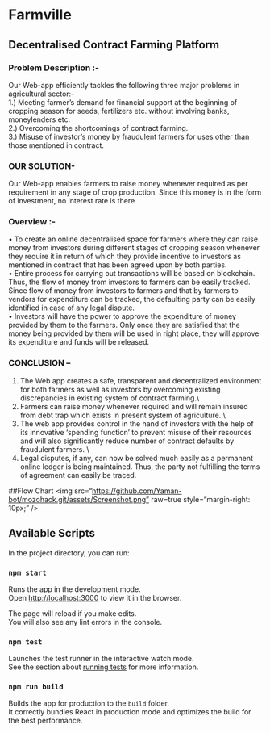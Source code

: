 # Farmville
## Decentralised Contract Farming Platform

### Problem Description :-
Our Web-app efficiently tackles the following three major problems in agricultural sector:- \
1.) Meeting farmer’s demand for financial support at the beginning of cropping season for seeds, fertilizers etc. without involving banks, moneylenders etc. \
2.) Overcoming the shortcomings of contract farming. \
3.) Misuse of investor’s money by fraudulent farmers for uses other than those mentioned in contract. 



### OUR SOLUTION- 
Our Web-app enables farmers to raise money whenever required
as per requirement in any stage of crop production. Since this money is in the form of investment, no interest rate is there


### Overview :-
• To create an online decentralised space for farmers where they can raise money from investors during different stages of cropping season whenever they require it in return of which they provide incentive to investors as mentioned in contract that has been agreed upon by both parties.\
• Entire process for carrying out transactions will be based on blockchain. Thus, the flow of money from investors to farmers can be easily tracked. Since flow of money from investors to farmers and that by farmers to vendors for expenditure can be tracked, the defaulting party can be easily identified in case of any legal dispute.\
• Investors will have the power to approve the expenditure of money provided by them to the farmers. Only once they are satisfied that the money being provided by them will be used in right place, they will approve its expenditure and funds will be released.

### CONCLUSION –
1. The Web app creates a safe, transparent and decentralized environment for both farmers as well as investors by overcoming existing discrepancies in existing system of contract farming.\
2. Farmers can raise money whenever required and will remain insured from debt trap which exists in present system of agriculture. \
3. The web app provides control in the hand of investors with the help of its innovative ‘spending function’ to prevent misuse of their resources and will also significantly reduce number of contract defaults by fraudulent farmers. \
4. Legal disputes, if any, can now be solved much easily as a permanent online ledger is being maintained. Thus, the party not fulfilling the terms of agreement can easily be traced.

##Flow Chart
<img
src=“https://github.com/Yaman-bot/mozohack.git/assets/Screenshot.png”
raw=true
style=“margin-right: 10px;”
/>


## Available Scripts

In the project directory, you can run:

### `npm start`

Runs the app in the development mode.\
Open [http://localhost:3000](http://localhost:3000) to view it in the browser.

The page will reload if you make edits.\
You will also see any lint errors in the console.

### `npm test`

Launches the test runner in the interactive watch mode.\
See the section about [running tests](https://facebook.github.io/create-react-app/docs/running-tests) for more information.

### `npm run build`

Builds the app for production to the `build` folder.\
It correctly bundles React in production mode and optimizes the build for the best performance.

